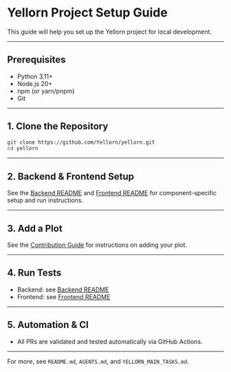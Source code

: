 # Yellorn Project Setup Guide

This guide will help you set up the Yellorn project for local development.

---

## Prerequisites
- Python 3.11+
- Node.js 20+
- npm (or yarn/pnpm)
- Git

---

## 1. Clone the Repository
```bash
git clone https://github.com/Yellorn/yellorn.git
cd yellorn
```

---

## 2. Backend & Frontend Setup

See the <a href="../backend/README.md">Backend README</a> and <a href="../frontend/README.md">Frontend README</a> for component-specific setup and run instructions.

---

## 3. Add a Plot
See the <a href="../.github/CONTRIBUTING.md">Contribution Guide</a> for instructions on adding your plot.

---

## 4. Run Tests
- Backend: see <a href="../backend/README.md">Backend README</a>
- Frontend: see <a href="../frontend/README.md">Frontend README</a>

---

## 5. Automation & CI
- All PRs are validated and tested automatically via GitHub Actions.

---

For more, see <code>README.md</code>, <code>AGENTS.md</code>, and <code>YELLORN_MAIN_TASKS.md</code>.
